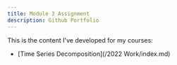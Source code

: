 ```yaml
---
title: Module 3 Assignment
description: Github Portfolio
---
```


This is the content I've developed for my courses: 

- [Time Series Decomposition](/2022 Work/index.md)
